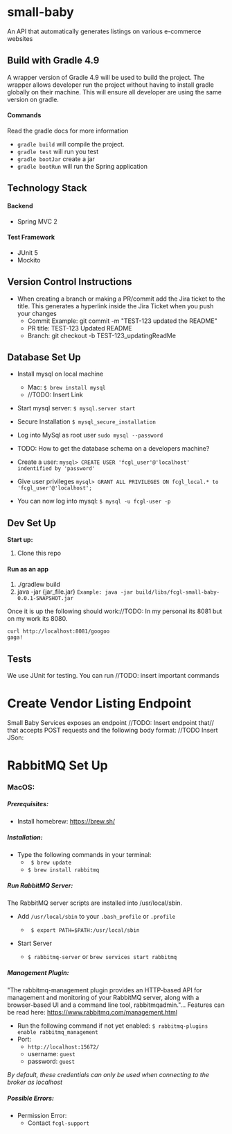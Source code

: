 # small-baby
An API that automatically generates listings on various e-commerce websites

## Build with Gradle 4.9

A wrapper version of Gradle 4.9 will be used to build the project. The wrapper
allows developer run the project without having to install gradle globally on their machine. This will ensure all developer are using the same version on gradle.
#### Commands
Read the gradle docs for more information
- ```gradle build``` will compile the project.
- ```gradle test``` will run you test
- ```gradle bootJar``` create a jar
- ```gradle bootRun``` will run the Spring application

## Technology Stack
#### Backend
- Spring MVC 2

#### Test Framework
- JUnit 5
- Mockito

## Version Control Instructions
- When creating a branch or making a PR/commit add the Jira ticket to the title. This generates a hyperlink inside the Jira Ticket when you push your changes
  - Commit Example: git commit -m "TEST-123 updated the README"
  - PR title: TEST-123 Updated README
  - Branch: git checkout -b TEST-123_updatingReadMe

## Database Set Up
* Install mysql on local machine
    * Mac: ```$ brew install mysql```
    * //TODO: Insert Link
* Start mysql server:  ```$ mysql.server start```
    
* Secure Installation ```$ mysql_secure_installation```
   
* Log into MySql as root user ```sudo mysql --password```

* TODO: How to get the database schema on a developers machine?

* Create a user: ```mysql> CREATE USER 'fcgl_user'@'localhost' indentified by 'password'```

* Give user privileges ```mysql> GRANT ALL PRIVILEGES ON fcgl_local.* to 'fcgl_user'@'localhost'; ```

* You can now log into mysql:
```$ mysql -u fcgl-user -p```

## Dev Set Up

**Start up:**
1. Clone this repo

#### Run as an app
1. ./gradlew build
2. java -jar {jar_file.jar} ```Example: java -jar build/libs/fcgl-small-baby-0.0.1-SNAPSHOT.jar``` 

Once it is up the following should work://TODO: In my personal its 8081 but on my work its 8080. 
```
curl http://localhost:8081/googoo
gaga!
```

## Tests

We use JUnit for testing. You can run //TODO: insert important commands

# Create Vendor Listing Endpoint
Small Baby Services exposes an endpoint //TODO: Insert endpoint that// that accepts POST requests 
and the following body format:
//TODO Insert JSon:


# RabbitMQ Set Up

### MacOS:

##### Prerequisites:
* Install homebrew: https://brew.sh/

##### Installation: 
* Type the following commands in your terminal: 
   * ``` $ brew update```
   *  ```$ brew install rabbitmq```

##### Run RabbitMQ Server:

The RabbitMQ server scripts are installed into /usr/local/sbin.
* Add ```/usr/local/sbin``` to your ```.bash_profile``` or ```.profile```
    *  ``` $ export PATH=$PATH:/usr/local/sbin```
    
* Start Server
    * ```$ rabbitmq-server``` or ```brew services start rabbitmq```
     
     
##### Management Plugin:

"The rabbitmq-management plugin provides an HTTP-based API for management
 and monitoring of your RabbitMQ server, along with a browser-based UI
  and a command line tool, rabbitmqadmin."... Features can be read here: 
  https://www.rabbitmq.com/management.html
  
* Run the following command if  not yet enabled: ```$ rabbitmq-plugins enable rabbitmq_management```  
* Port: 
    * ```http://localhost:15672/```
    * username: ```guest```
    * password: ```guest```
    
*By default, these credentials can only be used when connecting to the broker as localhost*

 
##### Possible Errors:

 * Permission Error:
    * Contact ```fcgl-support```
